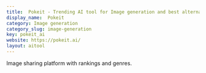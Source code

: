 ```yaml
---
title:  Pokeit - Trending AI tool for Image generation and best alternatives
display_name:  Pokeit
category: Image generation
category_slug: image-generation
key: pokeit_ai
website: https://pokeit.ai/
layout: aitool
---
```


Image sharing platform with rankings and genres.
